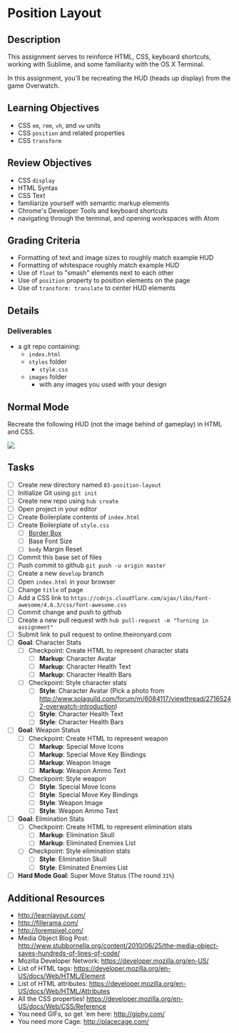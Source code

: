 # Position Layout

## Description

This assignment serves to reinforce HTML, CSS, keyboard shortcuts, working with Sublime, and some familiarity with the OS X Terminal.

In this assignment, you'll be recreating the HUD (heads up display) from the game Overwatch.

## Learning Objectives

- CSS `em`, `rem`, `vh`, and `vw` units
- CSS `position` and related properties
- CSS `transform`

## Review Objectives

- CSS `display`
- HTML Syntax
- CSS Text
- familiarize yourself with semantic markup elements
- Chrome's Developer Tools and keyboard shortcuts
- navigating through the terminal, and opening workspaces with Atom

## Grading Criteria

- Formatting of text and image sizes to roughly match example HUD
- Formatting of whitespace roughly match example HUD
- Use of `float` to "smash" elements next to each other
- Use of `position` property to position elements on the page
- Use of `transform: translate` to center HUD elements

## Details

### Deliverables

- a git repo containing:
    - `index.html`
    - `styles` folder
        - `style.css`
    - `images` folder
        - with any images you used with your design

## Normal Mode

Recreate the following HUD (not the image behind of gameplay) in HTML and CSS.

![](http://i.imgur.com/VMlEiiy.jpg)

## Tasks

* [ ] Create new directory named `03-position-layout`
* [ ] Initialize Git using `git init`
* [ ] Create new repo using `hub create`
* [ ] Open project in your editor
* [ ] Create Boilerplate contents of `index.html`
* [ ] Create Boilerplate of `style.css`
  - [ ] [Border Box](http://www.paulirish.com/2012/box-sizing-border-box-ftw/)
  - [ ] Base Font Size
  - [ ] `body` Margin Reset
* [ ] Commit this base set of files
* [ ] Push commit to github `git push -u origin master`
* [ ] Create a new `develop` branch
* [ ] Open `index.html` in your browser
* [ ] Change `title` of page
* [ ] Add a CSS link to `https://cdnjs.cloudflare.com/ajax/libs/font-awesome/4.6.3/css/font-awesome.css`
* [ ] Commit change and push to github
* [ ] Create a new pull request with `hub pull-request -m "Turning in assignment"`
* [ ] Submit link to pull request to online.theironyard.com
* [ ] **Goal**: Character Stats
  - [ ] Checkpoint: Create HTML to represent character stats
    * [ ] **Markup**: Character Avatar
    * [ ] **Markup**: Character Health Text
    * [ ] **Markup**: Character Health Bars
  - [ ] Checkpoint: Style character stats
    * [ ] **Style**: Character Avatar (Pick a photo from http://www.solaguild.com/forum/m/6084117/viewthread/27165242-overwatch-introduction)
    * [ ] **Style**: Character Health Text
    * [ ] **Style**: Character Health Bars
* [ ] **Goal**: Weapon Status
  - [ ] Checkpoint: Create HTML to represent weapon
    * [ ] **Markup**: Special Move Icons
    * [ ] **Markup**: Special Move Key Bindings
    * [ ] **Markup**: Weapon Image
    * [ ] **Markup**: Weapon Ammo Text
  - [ ] Checkpoint: Style weapon
    * [ ] **Style**: Special Move Icons
    * [ ] **Style**: Special Move Key Bindings
    * [ ] **Style**: Weapon Image
    * [ ] **Style**: Weapon Ammo Text

* [ ] **Goal**: Elimination Stats
  - [ ] Checkpoint: Create HTML to represent elimination stats
    * [ ] **Markup**: Elimination Skull
    * [ ] **Markup**: Eliminated Enemies List
  - [ ] Checkpoint: Style elimination stats
    * [ ] **Style**: Elimination Skull
    * [ ] **Style**: Eliminated Enemies List

* [ ] **Hard Mode Goal**: Super Move Status (The round `31%`)

## Additional Resources

- http://learnlayout.com/
- http://fillerama.com/
- http://lorempixel.com/
- Media Object Blog Post: http://www.stubbornella.org/content/2010/06/25/the-media-object-saves-hundreds-of-lines-of-code/
- Mozilla Developer Network: https://developer.mozilla.org/en-US/
- List of HTML tags: https://developer.mozilla.org/en-US/docs/Web/HTML/Element
- List of HTML attributes: https://developer.mozilla.org/en-US/docs/Web/HTML/Attributes
- All the CSS properties! https://developer.mozilla.org/en-US/docs/Web/CSS/Reference
- You need GIFs, so get 'em here: http://giphy.com/
- You need more Cage: http://placecage.com/

